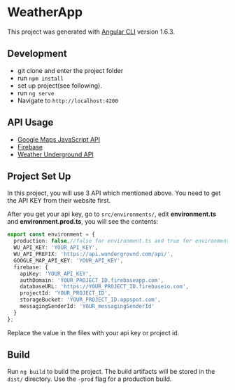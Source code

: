 # WeatherApp

This project was generated with [Angular CLI](https://github.com/angular/angular-cli) version 1.6.3.

## Development
- git clone and enter the project folder
- run `npm install`
- set up project(see following).
- run `ng serve`
- Navigate to `http://localhost:4200`


## API Usage
- [Google Maps JavaScript API](https://developers.google.com/maps/documentation/javascript/?hl=zh_TW)
- [Firebase](https://firebase.google.com/)
- [Weather Underground API](https://www.wunderground.com/weather/api)


## Project Set Up
In this project, you will use 3 API which mentioned above. You need to get the API KEY from their website first.

After you get your api key, go to `src/environments/`, edit **environment.ts** and **environment.prod.ts**, you will see the contents:

``` Typescript
export const environment = {
  production: false,//false for environment.ts and true for environment.prod.ts
  WU_API_KEY: 'YOUR_API_KEY',
  WU_API_PREFIX: 'https://api.wunderground.com/api/',
  GOOGLE_MAP_API_KEY: 'YOUR_API_KEY',
  firebase: {
    apiKey: 'YOUR_API_KEY',
    authDomain: 'YOUR_PROJECT_ID.firebaseapp.com',
    databaseURL: 'https://YOUR_PROJECT_ID.firebaseio.com',
    projectId: 'YOUR_PROJECT_ID',
    storageBucket: 'YOUR_PROJECT_ID.appspot.com',
    messagingSenderId: 'YOUR_messagingSenderId'
  }
};
```

Replace the value in the files with your api key or project id.


## Build

Run `ng build` to build the project. The build artifacts will be stored in the `dist/` directory. Use the `-prod` flag for a production build.
